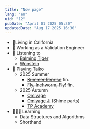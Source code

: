 ```yaml
---
title: "Now page"
lang: "en"
uid: "12"
pubDate: "April 01 2025 05:30"
updatedDate: "Aug 17 2025 16:30"
---
```


- 📍Living in California
- 🧳 Working as a Validation Engineer
- 🎵 Listening to 
  + <a href="https://youtu.be/giEaUa1N-mM?si=2CeHmfJQsZ0KOAIe">Balming Tiger</a>
  + <a href="https://youtu.be/njtAvLDYISY?si=7htmbAuTE098tHpI">Wonstein</a>
- 🥁 Playing Taiko
    - 2025 Summer
      + ~~<a href="https://youtu.be/W-DcPEbRk7U?si=6VbhNMuJWT33K7HV">Summer Reprise</a>~~ fin.
      + ~~<a href="https://youtu.be/-uZ8M3UpmWw?si=Y5I3BIfUKDJD7Ojr">Fly, Inchworm, Fly!</a>~~ fin.
    - 2025 Autumn
      + <a href="https://youtu.be/GVcUpiuylh0?si=RO_283DhIAj2989q">Omiyage</a> 
      + <a href="https://youtu.be/OkQDGjdbWl4?si=GT_6nH_SKfVQPXMV">Omiyage Ji</a> (Shime parts)
      + <a href="https://www.taikoprojectacademy.com/">TP Academy</a>
- 🧑🏻‍💻 Learning
    - Data Structures and Algorithms
    - Shorthand
<!-- - 📖 Reading ... <u>nothing</u>
- 💡 Working on ... <u>nothing</u> (need a project idea) -->